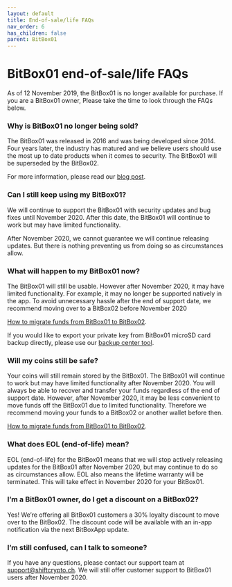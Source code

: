 ```yaml
---
layout: default
title: End-of-sale/life FAQs
nav_order: 6
has_children: false
parent: BitBox01
---
```


# BitBox01 end-of-sale/life FAQs

As of 12 November 2019, the BitBox01 is no longer available for purchase. If you are a BitBox01 owner, Please take the time to look through the FAQs below.

### Why is BitBox01 no longer being sold?

The BitBox01 was released in 2016 and was being developed since 2014. Four years later, the industry has matured and we believe users should use the most up to date products when it comes to security. The BitBox01 will be superseded by the BitBox02. 

For more information, please read our [blog post](https://medium.com/shiftcrypto/announcing-the-bitbox01-aka-digital-bitbox-end-of-sale-and-end-of-life-dates-and-process-1da088f74e32).


### Can I still keep using my BitBox01?

We will continue to support the BitBox01 with security updates and bug fixes until November 2020. After this date, the BitBox01 will continue to work but may have limited functionality.

After November 2020, we cannot guarantee we will continue releasing updates. But there is nothing preventing us from doing so as circumstances allow.


### What will happen to my BitBox01 now?

The BitBox01 will still be usable. However after November 2020, it may have limited functionality. For example, it may no longer be supported natively in the app. To avoid unnecessary hassle after the end of support date, we recommend moving over to a BitBox02 before November 2020 

[How to migrate funds from BitBox01 to BitBox02](https://guides.shiftcrypto.ch/bitbox01/other/sweep-to-bitbox02/).

If you would like to export your private key from BitBox01 microSD card backup directly, please use our [backup center tool](https://guides.shiftcrypto.ch/bitbox01/other/backup-center/).


### Will my coins still be safe?

Your coins will still remain stored by the BitBox01. The BitBox01 will continue to work but may have limited functionality after November 2020. You will always be able to recover and transfer your funds regardless of the end of support date. However, after November 2020, it may be less convenient to move funds off the BitBox01 due to limited functionality. Therefore we recommend moving your funds to a BitBox02 or another wallet before then.

[How to migrate funds from BitBox01 to BitBox02](https://guides.shiftcrypto.ch/bitbox01/other/sweep-to-bitbox02/).


### What does EOL (end-of-life) mean?

EOL (end-of-life) for the BitBox01 means that we will stop actively releasing updates for the BitBox01 after November 2020, but may continue to do so as circumstances allow. EOL also means the lifetime warranty will be terminated. This will take effect in November 2020 for your BitBox01.


### I’m a BitBox01 owner, do I get a discount on a BitBox02?

Yes! We’re offering all BitBox01 customers a 30% loyalty discount to move over to the BitBox02. The discount code will be available with an in-app notification via the next BitBoxApp update.


### I’m still confused, can I talk to someone?

If you have any questions, please contact our support team at support@shiftcrypto.ch.
We will still offer customer support to BitBox01 users after November 2020.
